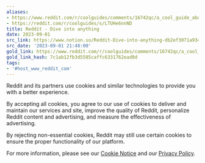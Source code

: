 ```yaml
---
aliases:
- https://www.reddit.com/r/coolguides/comments/16742qc/a_cool_guide_about_how_change_is_created/?share_id=0USbrq2nBcxp1nMVpo3Dt&rdt=0
- https://reddit.com/r/coolguides/s/LTUHe6nnND
title: Reddit - Dive into anything
date: 2023-09-01
src_link: https://www.notion.so/Reddit-Dive-into-anything-db2ef3071a934759a49014a9b894dfe5
src_date: '2023-09-01 21:48:00'
gold_link: https://www.reddit.com/r/coolguides/comments/16742qc/a_cool_guide_about_how_change_is_created/?share_id=0USbrq2nBcxp1nMVpo3Dt&rdt=0
gold_link_hash: 7c1ab12fb3d5585caffc6331762ead0d
tags:
- '#host_www_reddit_com'
---
```




 Reddit and its partners use cookies and similar technologies to provide you with a better experience.
 



 By accepting all cookies, you agree to our use of cookies to deliver and maintain our services and site, improve the quality of Reddit, personalize Reddit content and advertising, and measure the effectiveness of advertising.
 



 By rejecting non-essential cookies, Reddit may still use certain cookies to ensure the proper functionality of our platform.
 



 For more information, please see our
 [Cookie Notice](https://reddit.com/en-us/policies/cookies)
 and our
 [Privacy Policy](https://reddit.com/en-us/policies/privacy-policy).